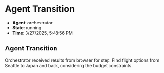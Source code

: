 # Agent Transition

- **Agent**: orchestrator
- **State**: running
- **Time**: 3/27/2025, 5:48:56 PM

## Agent Transition

Orchestrator received results from browser for step: Find flight options from Seattle to Japan and back, considering the budget constraints.

